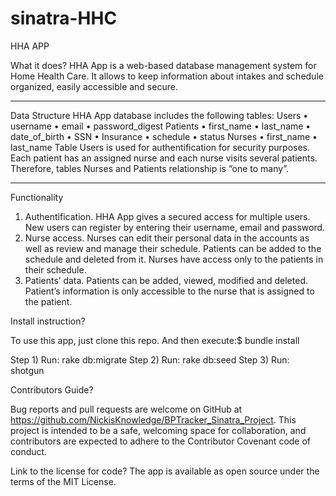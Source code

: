 # sinatra-HHC

HHA APP

What it does?
HHA App  is a web-based database management system for Home Health Care. It allows to keep information about intakes and schedule organized, easily accessible and secure.
******************
Data Structure
HHA App database includes the following tables:
Users
•	username
•	email
•	password_digest
Patients
•	first_name
•	last_name
•	date_of_birth
•	SSN
•	Insurance
•	schedule
•	status
Nurses
•	first_name
•	last_name
Table Users is used for authentification for security purposes.  Each patient has an assigned nurse and each nurse visits several patients. Therefore, tables Nurses and Patients relationship is “one to many”.
**********************
Functionality
1.	Authentification. HHA App gives  a secured access for multiple users.  New users can register by entering their username, email and password.
2.	Nurse access. Nurses can edit their personal data in the accounts as well as review and manage their schedule. Patients can be added to the schedule and deleted from it. Nurses have access only to the patients in their schedule.
3.	Patients’ data. Patients can be added, viewed, modified and deleted.  Patient’s information is only accessible to the nurse that is assigned to the patient.

Install instruction?

To use this app, just clone this repo.
And then execute:$ bundle install

Step 1) Run: rake db:migrate
Step 2) Run: rake db:seed
Step 3) Run: shotgun

Contributors Guide?

Bug reports and pull requests are welcome on GitHub at https://github.com/NickisKnowledge/BPTracker_Sinatra_Project. This project is intended to be a safe, welcoming space for collaboration, and contributors are expected to adhere to the Contributor Covenant code of conduct.

Link to the license for code?
The app is available as open source under the terms of the MIT License.
